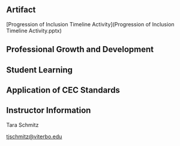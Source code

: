## Artifact
[Progression of Inclusion Timeline Activity](Progression of Inclusion Timeline Activity.pptx) 

## Professional Growth and Development

## Student Learning

## Application of CEC Standards

## Instructor Information

Tara Schmitz

[tjschmitz@viterbo.edu](tjschmitz@viterbo.edu)
